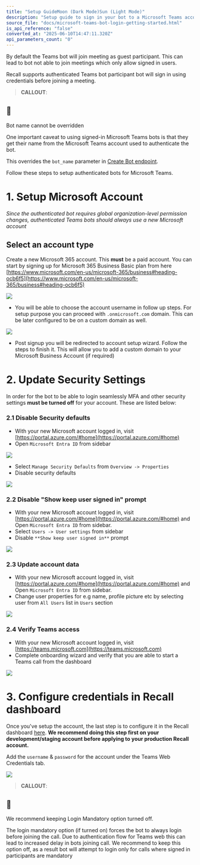 ```yaml
---
title: "Setup GuideMoon (Dark Mode)Sun (Light Mode)"
description: "Setup guide to sign in your bot to a Microsoft Teams account."
source_file: "docs/microsoft-teams-bot-login-getting-started.html"
is_api_reference: "false"
converted_at: "2025-06-10T14:47:11.320Z"
api_parameters_count: "0"
---
```

By default the Teams bot will join meeting as guest participant. This can lead to bot not able to join meetings which only allow signed in users.

Recall supports authenticated Teams bot participant bot will sign in using credentials before joining a meeting.

> **CALLOUT**:

## 📘

Bot name cannot be overridden

One important caveat to using signed-in Microsoft Teams bots is that they get their name from the Microsoft Teams account used to authenticate the bot.

This overrides the `bot_name` parameter in [Create Bot endpoint](/reference/bot_create.md).

Follow these steps to setup authenticated bots for Microsoft Teams.

# 1\. Setup Microsoft Account

[](#1-setup-microsoft-account)

*Since the authenticated bot requires global organization-level permission changes, authenticated Teams bots should always use a new Microsoft account*

## Select an account type

[](#select-an-account-type)

Create a new Microsoft 365 account. This **must** be a paid account. You can start by signing up for Microsoft 365 Business Basic plan from here [https://www.microsoft.com/en-us/microsoft-365/business#heading-ocb6f5](https://www.microsoft.com/en-us/microsoft-365/business#heading-ocb6f5)

![](https://files.readme.io/74a2222-microsoft365_business_signup.png)
- You will be able to choose the account username in follow up steps. For setup purpose you can proceed with `.onmicrosoft.com` domain. This can be later configured to be on a custom domain as well.

![](https://files.readme.io/5a12b17-username_setup.png)
- Post signup you will be redirected to account setup wizard. Follow the steps to finish it. This will allow you to add a custom domain to your Microsoft Business Account (if required)

# 2\. Update Security Settings

[](#2-update-security-settings)

In order for the bot to be able to login seamlessly MFA and other security settings **must be turned off** for your account. These are listed below:

### 2.1 Disable Security defaults

[](#21-disable-security-defaults)
- With your new Microsoft account logged in, visit [https://portal.azure.com/#home](https://portal.azure.com/#home)
- Open `Microsoft Entra ID` from sidebar

![](https://files.readme.io/ce7e253-open_entra_id.png)
- Select `Manage Security Defaults` from `Overview -> Properties`
- Disable security defaults

![](https://files.readme.io/513918f-disable_security_defaults.png)

### 2.2 Disable "Show keep user signed in" prompt

[](#22-disable-show-keep-user-signed-in-prompt)
- With your new Microsoft account logged in, visit [https://portal.azure.com/#home](https://portal.azure.com/#home) and Open `Microsoft Entra ID` from sidebar.
- Select `Users -> User settings` from sidebar
- Disable `**Show keep user signed in**` prompt

![](https://files.readme.io/612962f-disable_keep_user_signed_in.png)

### 2.3 Update account data

[](#23-update-account-data)
- With your new Microsoft account logged in, visit [https://portal.azure.com/#home](https://portal.azure.com/#home) and Open `Microsoft Entra ID` from sidebar.
- Change user properties for e.g name, profile picture etc by selecting user from `All Users` list in `Users` section

![](https://files.readme.io/89f6f14-Screenshot_2023-11-16_at_4.04.07_PM.png)

### 2.4 Verify Teams access

[](#24-verify-teams-access)
- With your new Microsoft account logged in, visit [https://teams.microsoft.com](https://teams.microsoft.com)
- Complete onboarding wizard and verify that you are able to start a Teams call from the dashboard

![](https://files.readme.io/448f0e8-Screenshot_2023-11-16_at_4.07.45_PM.png)

# 3\. Configure credentials in Recall dashboard

[](#3-configure-credentials-in-recall-dashboard)

Once you've setup the account, the last step is to configure it in the Recall dashboard [here](https://api.recall.ai/dashboard/platforms/teams-web). **We recommend doing this step first on your development/staging account before applying to your production Recall account.**

Add the `username` & `password` for the account under the Teams Web Credentials tab.

![](https://files.readme.io/b6037ea-Screenshot_2023-11-16_at_4.12.49_PM.png)
> **CALLOUT**:

## 🚧

We recommend keeping Login Mandatory option turned off.

The login mandatory option (if turned on) forces the bot to always login before joining the call. Due to authentication flow for Teams web this can lead to increased delay in bots joining call. We recommend to keep this option off, as a result bot will attempt to login only for calls where signed in participants are mandatory
